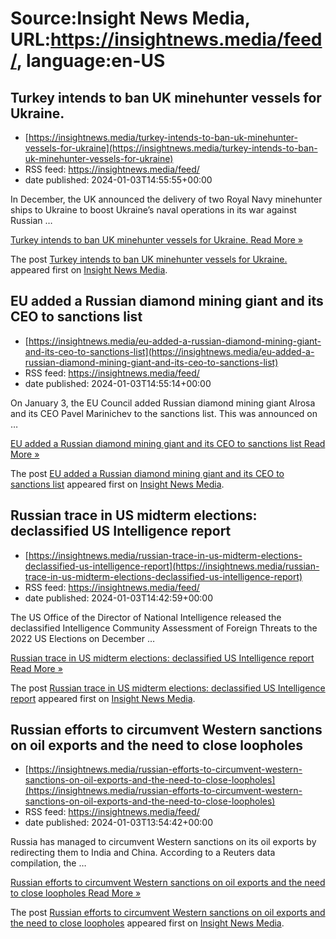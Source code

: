 # Source:Insight News Media, URL:https://insightnews.media/feed/, language:en-US

## Turkey intends to ban UK minehunter vessels for Ukraine.
 - [https://insightnews.media/turkey-intends-to-ban-uk-minehunter-vessels-for-ukraine](https://insightnews.media/turkey-intends-to-ban-uk-minehunter-vessels-for-ukraine)
 - RSS feed: https://insightnews.media/feed/
 - date published: 2024-01-03T14:55:55+00:00

<p>In December, the UK announced the delivery of two Royal Navy minehunter ships to Ukraine to boost Ukraine&#8217;s naval operations in its war against Russian &#8230;</p>
<p class="read-more"> <a class="ast-button" href="https://insightnews.media/turkey-intends-to-ban-uk-minehunter-vessels-for-ukraine/"> <span class="screen-reader-text">Turkey intends to ban UK minehunter vessels for Ukraine.</span> Read More »</a></p>
<p>The post <a href="https://insightnews.media/turkey-intends-to-ban-uk-minehunter-vessels-for-ukraine/">Turkey intends to ban UK minehunter vessels for Ukraine.</a> appeared first on <a href="https://insightnews.media">Insight News Media</a>.</p>

## EU added a Russian diamond mining giant and its CEO to sanctions list
 - [https://insightnews.media/eu-added-a-russian-diamond-mining-giant-and-its-ceo-to-sanctions-list](https://insightnews.media/eu-added-a-russian-diamond-mining-giant-and-its-ceo-to-sanctions-list)
 - RSS feed: https://insightnews.media/feed/
 - date published: 2024-01-03T14:55:14+00:00

<p>On January 3, the EU Council added Russian diamond mining giant Alrosa and its CEO Pavel Marinichev to the sanctions list. This was announced on &#8230;</p>
<p class="read-more"> <a class="ast-button" href="https://insightnews.media/eu-added-a-russian-diamond-mining-giant-and-its-ceo-to-sanctions-list/"> <span class="screen-reader-text">EU added a Russian diamond mining giant and its CEO to sanctions list</span> Read More »</a></p>
<p>The post <a href="https://insightnews.media/eu-added-a-russian-diamond-mining-giant-and-its-ceo-to-sanctions-list/">EU added a Russian diamond mining giant and its CEO to sanctions list</a> appeared first on <a href="https://insightnews.media">Insight News Media</a>.</p>

## Russian trace in US midterm elections: declassified US Intelligence report
 - [https://insightnews.media/russian-trace-in-us-midterm-elections-declassified-us-intelligence-report](https://insightnews.media/russian-trace-in-us-midterm-elections-declassified-us-intelligence-report)
 - RSS feed: https://insightnews.media/feed/
 - date published: 2024-01-03T14:42:59+00:00

<p>The US Office of the Director of National Intelligence released the declassified Intelligence Community Assessment of Foreign Threats to the 2022 US Elections on December &#8230;</p>
<p class="read-more"> <a class="ast-button" href="https://insightnews.media/russian-trace-in-us-midterm-elections-declassified-us-intelligence-report/"> <span class="screen-reader-text">Russian trace in US midterm elections: declassified US Intelligence report</span> Read More »</a></p>
<p>The post <a href="https://insightnews.media/russian-trace-in-us-midterm-elections-declassified-us-intelligence-report/">Russian trace in US midterm elections: declassified US Intelligence report</a> appeared first on <a href="https://insightnews.media">Insight News Media</a>.</p>

## Russian efforts to circumvent Western sanctions on oil exports and the need to close loopholes
 - [https://insightnews.media/russian-efforts-to-circumvent-western-sanctions-on-oil-exports-and-the-need-to-close-loopholes](https://insightnews.media/russian-efforts-to-circumvent-western-sanctions-on-oil-exports-and-the-need-to-close-loopholes)
 - RSS feed: https://insightnews.media/feed/
 - date published: 2024-01-03T13:54:42+00:00

<p>Russia has managed to circumvent Western sanctions on its oil exports by redirecting them to India and China. According to a Reuters data compilation, the &#8230;</p>
<p class="read-more"> <a class="ast-button" href="https://insightnews.media/russian-efforts-to-circumvent-western-sanctions-on-oil-exports-and-the-need-to-close-loopholes/"> <span class="screen-reader-text">Russian efforts to circumvent Western sanctions on oil exports and the need to close loopholes</span> Read More »</a></p>
<p>The post <a href="https://insightnews.media/russian-efforts-to-circumvent-western-sanctions-on-oil-exports-and-the-need-to-close-loopholes/">Russian efforts to circumvent Western sanctions on oil exports and the need to close loopholes</a> appeared first on <a href="https://insightnews.media">Insight News Media</a>.</p>

